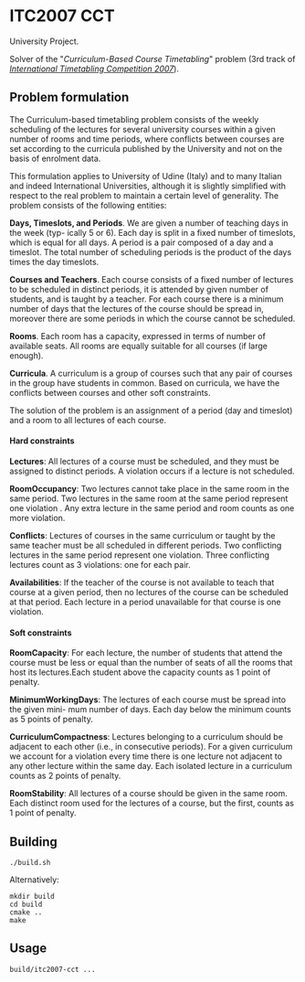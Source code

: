 # ITC2007 CCT

University Project.

Solver of the "*Curriculum-Based Course Timetabling*" problem (3rd track of [*International Timetabling Competition 2007*](http://www.cs.qub.ac.uk/itc2007/)).

## Problem formulation

The Curriculum-based timetabling problem consists of the weekly scheduling of the lectures
    for several university courses within a given number of rooms and time periods, where conflicts
    between courses are set according to the curricula published by the University and not on the
    basis of enrolment data.

This formulation applies to University of Udine (Italy) and to many Italian and indeed
    International Universities, although it is slightly simplified with respect to the real problem
    to maintain a certain level of generality.
    The problem consists of the following entities:

**Days, Timeslots, and Periods**. We are given a number of teaching days in the week (typ-
    ically 5 or 6). Each day is split in a fixed number of timeslots, which is equal for all days.
    A period is a pair composed of a day and a timeslot. The total number of scheduling
    periods is the product of the days times the day timeslots.

**Courses and Teachers**. Each course consists of a fixed number of lectures to be scheduled
    in distinct periods, it is attended by given number of students, and is taught by a
    teacher. For each course there is a minimum number of days that the lectures of the
    course should be spread in, moreover there are some periods in which the course cannot
    be scheduled.

**Rooms**. Each room has a capacity, expressed in terms of number of available seats. All
    rooms are equally suitable for all courses (if large enough).

**Curricula**. A curriculum is a group of courses such that any pair of courses in the group
    have students in common. Based on curricula, we have the conflicts between courses
    and other soft constraints.

The solution of the problem is an assignment of a period (day and timeslot) and a room
    to all lectures of each course.

#### Hard constraints

**Lectures**: All lectures of a course must be scheduled, and they must be assigned to distinct
   periods. A violation occurs if a lecture is not scheduled.

**RoomOccupancy**: Two lectures cannot take place in the same room in the same period.
Two lectures in the same room at the same period represent one violation . Any extra
lecture in the same period and room counts as one more violation.

**Conflicts**: Lectures of courses in the same curriculum or taught by the same teacher must be
all scheduled in different periods. Two conflicting lectures in the same period represent
one violation. Three conflicting lectures count as 3 violations: one for each pair.

**Availabilities**: If the teacher of the course is not available to teach that course at a given
period, then no lectures of the course can be scheduled at that period. Each lecture in
a period unavailable for that course is one violation.

#### Soft constraints

**RoomCapacity**: For each lecture, the number of students that attend the course must be
       less or equal than the number of seats of all the rooms that host its lectures.Each student
       above the capacity counts as 1 point of penalty.

**MinimumWorkingDays**: The lectures of each course must be spread into the given mini-
       mum number of days. Each day below the minimum counts as 5 points of penalty.

**CurriculumCompactness**: Lectures belonging to a curriculum should be adjacent to each
       other (i.e., in consecutive periods). For a given curriculum we account for a violation
       every time there is one lecture not adjacent to any other lecture within the same day.
       Each isolated lecture in a curriculum counts as 2 points of penalty.

**RoomStability**: All lectures of a course should be given in the same room. Each distinct
        room used for the lectures of a course, but the first, counts as 1 point of penalty.

## Building
```
./build.sh
```

Alternatively:

```
mkdir build
cd build
cmake ..
make
```

## Usage

```
build/itc2007-cct ...
```